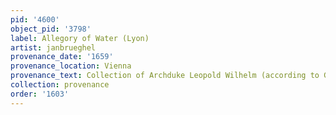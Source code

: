 ```yaml
---
pid: '4600'
object_pid: '3798'
label: Allegory of Water (Lyon)
artist: janbrueghel
provenance_date: '1659'
provenance_location: Vienna
provenance_text: Collection of Archduke Leopold Wilhelm (according to Garas 1968)
collection: provenance
order: '1603'
---
```

